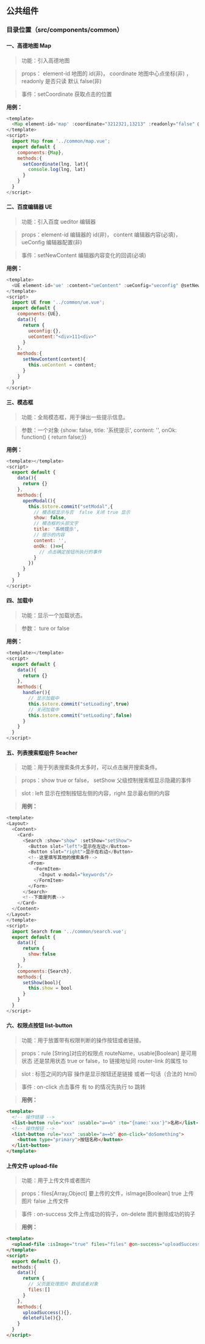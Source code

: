 ## 公共组件

### 目录位置（src/components/common）

#### 一、高德地图 Map

> 功能：引入高德地图

> props： element-id 地图的 id(非)， coordinate 地图中心点坐标(非) ，readonly 是否只读 默认 false(非)

> 事件：setCoordinate 获取点击的位置

**用例：**

```javascript
<template>
  <Map element-id='map' :coordinate="3212321,13213" :readonly="false" @setCoordinate="setCoordinate"/>
</template>
<script>
  import Map from '../common/map.vue';
  export default {
    components:{Map},
    methods:{
      setCoordinate(lng, lat){
        console.log(lng, lat)
      }
    }
  }
</script>
```

#### 二、百度编辑器 UE

> 功能：引入百度 ueditor 编辑器

> props：element-id 编辑器的 id(非)， content 编辑器内容(必填)， ueConfig 编辑器配置(非)

> 事件：setNewContent 编辑器内容变化的回调(必填)

**用例：**

```javascript
<template>
  <UE element-id='ue' :content="ueContent" :ueConfig="ueconfig" @setNewContent="setNewContent" />
</template>
<script>
  import UE from '../common/ue.vue';
  export default {
    components:{UE},
    data(){
      return {
        ueconfig:{},
        ueContent:"<div>111<div>"
      }
    },
    methods:{
      setNewContent(content){
        this.ueContent = content;
      }
    }
  }
</script>
```

#### 三、模态框

> 功能：全局模态框，用于弹出一些提示信息。

> 参数：一个对象 {show: false, title: '系统提示', content: '', onOk: function() { return false;}}

**用例：**

```javascript
<template></template>
<script>
  export default {
    data(){
      return {}
    },
    methods:{
      openModal(){
        this.$store.commit("setModal",{
          // 模态框显示与否  false 关闭 true 显示
          show: false,
          // 模态框的头部文字
          title: '系统提示',
          // 提示的内容
          content: '',
          onOk: ()=>{
            // 点击确定按钮所执行的事件
          }
        })
      }
    }
  }
</script>
```

#### 四、加载中

> 功能：显示一个加载状态。

> 参数： ture or false

**用例：**

```javascript
<template></template>
<script>
  export default {
    data(){
      return {}
    },
    methods:{
      handler(){
        // 显示加载中
        this.$store.commit("setLoading",true)
        // 关闭加载中
        this.$store.commit("setLoading",false)
      }
    }
  }
</script>
```

#### 五、列表搜索框组件 Seacher

> 功能：用于列表搜索条件太多时，可以点击展开搜索条件。

> props：show true or false， setShow 父级控制搜索框显示隐藏的事件

> slot : left 显示在控制按钮左侧的内容，right 显示最右侧的内容

> **用例：**

```javascript
<template>
<Layout>
  <Content>
    <Card>
      <Search :show="show" :setShow="setShow">
        <Button slot="left">显示在左边</Button>
        <Button slot="right">显示在右边</Button>
        <!--这里填写其他的搜索条件-->
        <From>
          <FormItem>
            <Input v-modal="keywords"/>
          </FormItem>
        </Form>
      </Search>
      <!--下面是列表-->
    </Card>
  </Content>
</Layout>
</template>
<script>
  import Search from '../common/search.vue';
  export default {
    data(){
      return {
        show:false
      }
    },
    components:{Search},
    methods:{
      setShow(bool){
        this.show = bool
      }
    }
  }
</script>
```

#### 六、权限点按钮 list-button

> 功能：用于放置带有权限判断的操作按钮或者链接。

> props：rule [String]对应的权限点 routeName，usable[Boolean] 是可用状态 还是禁用状态 true or false，to 链接地址同 router-link 的属性 to

> slot : 标签之间的内容 操作是显示按钮还是链接 或者一句话（合法的 html）

> 事件 : on-click 点击事件 有 to 的情况先执行 to 跳转

> **用例：**

```html
<template>
  <!-- 操作链接 -->
  <list-button rule="xxx" :usable="a==b" :to="{name:'xxx'}">名称</list-button>
  <!-- 操作按钮 -->
  <list-button rule="xxx" :usable="a==b" @on-click="doSomething">
    <button type="primary">按钮名称</button>
  </list-button>
</template>
```

#### 上传文件 upload-file

> 功能：用于上传文件或者图片

> props：files[Array,Object] 要上传的文件，isImage[Boolean] true 上传图片 false 上传文件

> 事件 : on-success 文件上传成功的钩子，on-delete 图片删除成功的钩子

> **用例：**

```html
<template>
  <upload-file :isImage="true" files="files" @on-success="uploadSuccess" @on-delete="deleteFile" />
</template>
<script>
  export default {},
  methods:{
    data(){
      return {
        // 父页面处理图片 数组或者对象
        files:[]
      }
    },
    methods:{
      uploadSuccess(){},
      deleteFile(){},
    }
  }
</script>
```
